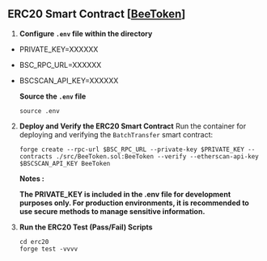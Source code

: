 ## ERC20 Smart Contract [[BeeToken](https://testnet.bscscan.com/address/0x290d2190a03bfd538c8f35404dce2a09f0f5668a)]

1. **Configure `.env` file within the directory**

- PRIVATE_KEY=XXXXXX
- BSC_RPC_URL=XXXXXX
- BSCSCAN_API_KEY=XXXXXX

    **Source the `.env` file**

    ```shell
    source .env
    ``` 

2. **Deploy and Verify the ERC20 Smart Contract**
    Run the container for deploying and verifying the `BatchTransfer` smart contract:

    ```shell
    forge create --rpc-url $BSC_RPC_URL --private-key $PRIVATE_KEY --contracts ./src/BeeToken.sol:BeeToken --verify --etherscan-api-key $BSCSCAN_API_KEY BeeToken
    ```

    **Notes :**

    ****The PRIVATE_KEY is included in the .env file for development purposes only. For production environments, it is recommended to use secure methods to manage sensitive information.****

3. **Run the ERC20 Test (Pass/Fail) Scripts**

    ```shell
    cd erc20
    forge test -vvvv
    ```
